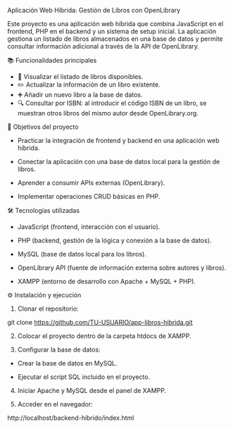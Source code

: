 Aplicación Web Híbrida: Gestión de Libros con OpenLibrary

Este proyecto es una aplicación web híbrida que combina JavaScript en el frontend, PHP en el backend y un sistema de setup inicial.
La aplicación gestiona un listado de libros almacenados en una base de datos y permite consultar información adicional a través de la API de OpenLibrary.

📚 Funcionalidades principales

- 📖 Visualizar el listado de libros disponibles.
- ✏️ Actualizar la información de un libro existente.
- ➕ Añadir un nuevo libro a la base de datos.
- 🔍 Consultar por ISBN: al introducir el código ISBN de un libro, se muestran otros libros del mismo autor desde OpenLibrary.org.

🚀 Objetivos del proyecto

- Practicar la integración de frontend y backend en una aplicación web híbrida.

- Conectar la aplicación con una base de datos local para la gestión de libros.

- Aprender a consumir APIs externas (OpenLibrary).

- Implementar operaciones CRUD básicas en PHP.

🛠️ Tecnologías utilizadas

- JavaScript (frontend, interacción con el usuario).

- PHP (backend, gestión de la lógica y conexión a la base de datos).

- MySQL (base de datos local para los libros).

- OpenLibrary API (fuente de información externa sobre autores y libros).

- XAMPP (entorno de desarrollo con Apache + MySQL + PHP).

⚙️ Instalación y ejecución

1. Clonar el repositorio:

git clone https://github.com/TU-USUARIO/app-libros-hibrida.git


2. Colocar el proyecto dentro de la carpeta htdocs de XAMPP.

3. Configurar la base de datos:

- Crear la base de datos en MySQL.

- Ejecutar el script SQL incluido en el proyecto.

4. Iniciar Apache y MySQL desde el panel de XAMPP.

5. Acceder en el navegador:

http://localhost/backend-hibrido/index.html
